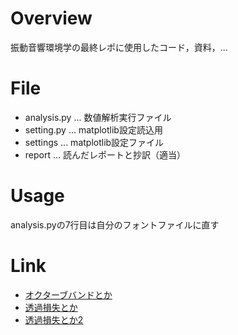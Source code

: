 # Overview

振動音響環境学の最終レポに使用したコード，資料，...

# File

* analysis.py ... 数値解析実行ファイル
* setting.py ... matplotlib設定読込用
* settings ... matplotlib設定ファイル
* report ... 読んだレポートと抄訳（適当）

# Usage

analysis.pyの7行目は自分のフォントファイルに直す

# Link

* [オクターブバンドとか](https://www.cradle.co.jp/tec/column07/028.html)
* [透過損失とか](http://old.acoust.ias.sci.waseda.ac.jp/publications/koyasu/k22.pdf)
* [透過損失とか2](http://old.acoust.ias.sci.waseda.ac.jp/publications/koyasu/k9.pdf)